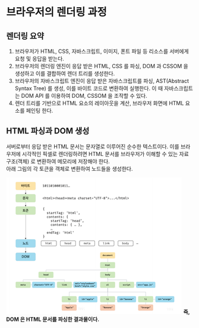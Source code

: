 # 브라우저의 렌더링 과정

## 렌더링 요약

1. 브라우저가 HTML, CSS, 자바스크립트, 이미지, 폰트 파일 등 리소스를 서버에게 요청 및 응답을 받는다.
1. 브라우저의 렌더링 엔진이 응답 받은 HTML, CSS 를 파싱, DOM 과 CSSOM 을 생성하고 이를 결합하여 렌더 트리를 생성한다.
1. 브라우저의 자바스크립트 엔진이 응답 받은 자바스크립트를 파싱, AST(Abstract Syntax Tree) 를 생성, 이를 바이트 코드로 변환하여 실행한다. 이 때 자바스크립트는 DOM API 를 이용하여 DOM, CSSOM 을 조작할 수 있다.
1. 렌더 트리를 기반으로 HTML 요소의 레이아웃을 계산, 브라우저 화면에 HTML 요소를 페인팅 한다.

## HTML 파싱과 DOM 생성

서버로부터 응답 받은 HTML 문서는 문자열로 이루어진 순수한 텍스트이다. 이를 브라우저에 시각적인 픽셀로 렌더링하려면 HTML 문서를 브라우저가 이해할 수 있는 자료구조(객체) 로 변환하여 메모리에 저장해야 한다.  
아래 그림의 각 토큰을 객체로 변환하여 노드들을 생성한다.

<img src='./38_6.png'> 
<strong>즉, DOM 은 HTML 문서를 파싱한 결과물이다. </strong>
